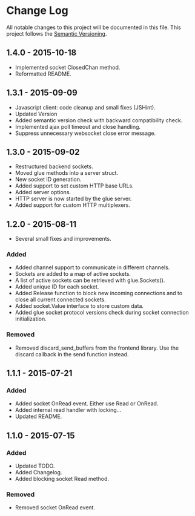 # Change Log
All notable changes to this project will be documented in this file. This project follows the [Semantic Versioning](http://semver.org/).

## 1.4.0 - 2015-10-18
- Implemented socket ClosedChan method.
- Reformatted README.

## 1.3.1 - 2015-09-09
- Javascript client: code cleanup and small fixes (JSHint).
- Updated Version
- Added semantic version check with backward compatibility check.
- Implemented ajax poll timeout and close handling.
- Suppress unnecessary websocket close error message.

## 1.3.0 - 2015-09-02
- Restructured backend sockets.
- Moved glue methods into a server struct.
- New socket ID generation.
- Added support to set custom HTTP base URLs.
- Added server options.
- HTTP server is now started by the glue server.
- Added support for custom HTTP multiplexers.

## 1.2.0 - 2015-08-11
- Several small fixes and improvements.

### Added
- Added channel support to communicate in different channels.
- Sockets are added to a map of active sockets.
- A list of active sockets can be retrieved with glue.Sockets().
- Added unique ID for each socket.
- Added Release function to block new incoming connections and to close all current connected sockets.
- Added socket.Value interface to store custom data.
- Added glue socket protocol versions check during socket connection initialization.

### Removed
- Removed discard_send_buffers from the frontend library. Use the discard callback in the send function instead.

## 1.1.1 - 2015-07-21
### Added
- Added socket OnRead event. Either use Read or OnRead.
- Added internal read handler with locking...
- Updated README.

## 1.1.0 - 2015-07-15
### Added
- Updated TODO.
- Added Changelog.
- Added blocking socket Read method.

### Removed
- Removed socket OnRead event.
